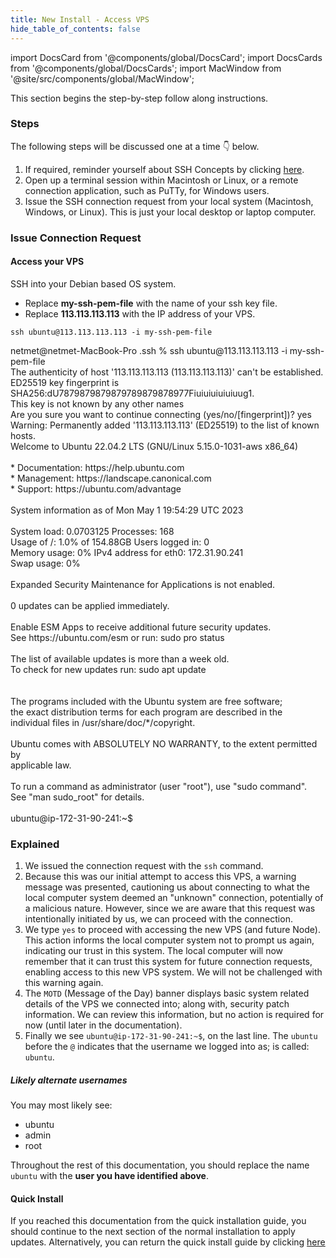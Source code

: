 ```yaml
---
title: New Install - Access VPS
hide_table_of_contents: false
---
```

<intro-end />

import DocsCard from '@components/global/DocsCard';
import DocsCards from '@components/global/DocsCards';
import MacWindow from '@site/src/components/global/MacWindow';

<head>
  <title>MainNet 2.0 Automation with nodectl</title>
  <meta
    name="description"
    content="nodectl installation of new Node"
  />
</head>

This section begins the step-by-step follow along instructions.

### Steps
The following steps will be discussed one at a time 👇 below.

1. If required, reminder yourself about SSH Concepts by clicking [here](/validate/validator/ssh-keys).
1. Open up a terminal session within Macintosh or Linux, or a remote connection application, such as PuTTy, for Windows users.
1. Issue the SSH connection request from your local system (Macintosh, Windows, or Linux).  This is just your local desktop or laptop computer.

### Issue Connection Request
#### Access your VPS
SSH into your Debian based OS system. 

- Replace **my-ssh-pem-file** with the name of your ssh key file.
- Replace **113.113.113.113** with the IP address of your VPS.

```
ssh ubuntu@113.113.113.113 -i my-ssh-pem-file
```
<MacWindow>
netmet@netmet-MacBook-Pro .ssh % ssh ubuntu@113.113.113.113 -i my-ssh-pem-file<br />
The authenticity of host '113.113.113.113 (113.113.113.113)' can't be established.<br />
ED25519 key fingerprint is SHA256:dU7879879879879789879878977Fiuiuiuiuiuiuug1.<br />
This key is not known by any other names<br />
Are you sure you want to continue connecting (yes/no/[fingerprint])? yes<br />
Warning: Permanently added '113.113.113.113' (ED25519) to the list of known hosts.<br />
Welcome to Ubuntu 22.04.2 LTS (GNU/Linux 5.15.0-1031-aws x86_64)<br />
<br />
 * Documentation:  https://help.ubuntu.com<br />
 * Management:     https://landscape.canonical.com<br />
 * Support:        https://ubuntu.com/advantage<br />
<br />
  System information as of Mon May  1 19:54:29 UTC 2023<br />
<br />
  System load:  0.0703125          Processes:             168<br />
  Usage of /:   1.0% of 154.88GB   Users logged in:       0<br />
  Memory usage: 0%                 IPv4 address for eth0: 172.31.90.241<br />
  Swap usage:   0%<br />
<br />
Expanded Security Maintenance for Applications is not enabled.<br />
<br />
0 updates can be applied immediately.<br />
<br />
Enable ESM Apps to receive additional future security updates.<br />
See https://ubuntu.com/esm or run: sudo pro status<br />
<br />
The list of available updates is more than a week old.<br />
To check for new updates run: sudo apt update<br />
<br />
<br />
The programs included with the Ubuntu system are free software;<br />
the exact distribution terms for each program are described in the<br />
individual files in /usr/share/doc/*/copyright.<br />
<br />
Ubuntu comes with ABSOLUTELY NO WARRANTY, to the extent permitted by<br />
applicable law.<br />
<br />
To run a command as administrator (user "root"), use "sudo command".<br />
See "man sudo_root" for details.<br />
<br />
ubuntu@ip-172-31-90-241:~$<br />
</MacWindow>

### Explained

1. We issued the connection request with the `ssh` command.
1. Because this was our initial attempt to access this VPS, a warning message was presented, cautioning us about connecting to what the local computer system deemed an "unknown" connection, potentially of a malicious nature. However, since we are aware that this request was intentionally initiated by us, we can proceed with the connection.
1. We type `yes` to proceed with accessing the new VPS (and future Node). This action informs the local computer system not to prompt us again, indicating our trust in this system. The local computer will now remember that it can trust this system for future connection requests, enabling access to this new VPS system.  We will not be challenged with this warning again.
1. The `MOTD` (Message of the Day) banner displays basic system related details of the VPS we connected into; along with, security patch information. We can review this information, but no action is required for now (until later in the documentation).
1. Finally we see `ubuntu@ip-172-31-90-241:~$`, on the last line.  The `ubuntu` before the `@` indicates that the username we logged into as; is called: `ubuntu`.  

##### Likely alternate usernames
You may most likely see:
  - ubuntu
  - admin
  - root

Throughout the rest of this documentation, you should replace the name `ubuntu` with the **user you have identified above**.

#### Quick Install

If you reached this documentation from the quick installation guide, you should continue to the next section of the normal installation to apply updates.  Alternatively, you can return the quick install guide by clicking [here](/validate/automated/quickInstall/nodectlQInstallPrep#preparation-assumptions)